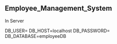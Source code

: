 ## Employee_Management_System


In Server

DB_USER=
DB_HOST=localhost
DB_PASSWORD=
DB_DATABASE=employeeDB
